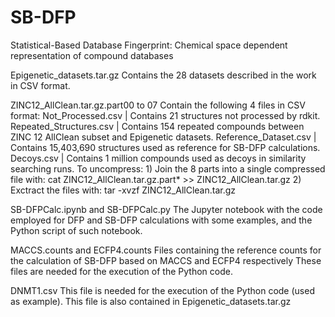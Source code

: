 # SB-DFP
Statistical-Based Database Fingerprint: Chemical space dependent representation of compound databases

Epigenetic_datasets.tar.gz
  Contains the 28 datasets described in the work in CSV format.

ZINC12_AllClean.tar.gz.part00 to 07
  Contain the following 4 files in CSV format:
    Not_Processed.csv         |     Contains 21 structures not processed by rdkit.
    Repeated_Structures.csv   |     Contains 154 repeated compounds between ZINC 12 AllClean subset and Epigenetic datasets.
    Reference_Dataset.csv     |     Contains 15,403,690 structures used as reference for SB-DFP calculations.
    Decoys.csv                |     Contains 1 million compounds used as decoys in similarity searching runs.
  To uncompress:
    1) Join the 8 parts into a single compressed file with: cat ZINC12_AllClean.tar.gz.part* >> ZINC12_AllClean.tar.gz
    2) Exctract the files with: tar -xvzf ZINC12_AllClean.tar.gz
    
SB-DFPCalc.ipynb and SB-DFPCalc.py
  The Jupyter notebook with the code employed for DFP and SB-DFP calculations with some examples, and the Python script of such notebook.
  
MACCS.counts and ECFP4.counts
   Files containing the reference counts for the calculation of SB-DFP based on MACCS and ECFP4 respectively
   These files are needed for the execution of the Python code.
  
DNMT1.csv
  This file is needed for the execution of the Python code (used as example).
  This file is also contained in Epigenetic_datasets.tar.gz
